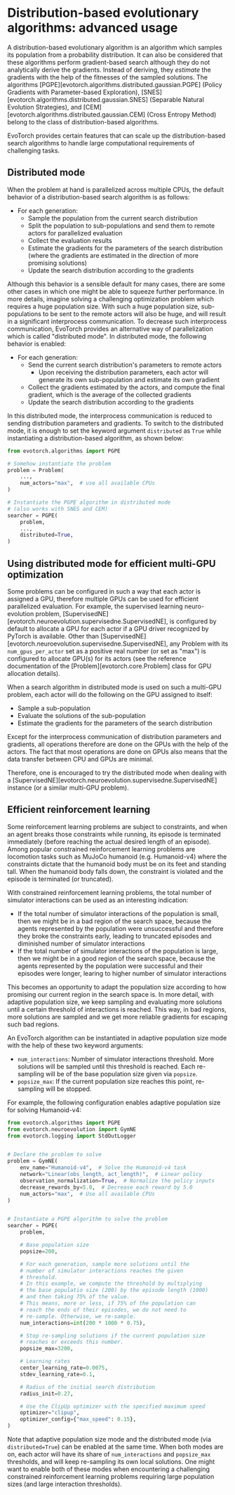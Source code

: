 # Distribution-based evolutionary algorithms: advanced usage

A distribution-based evolutionary algorithm is an algorithm which samples its population from a probability distribution.
It can also be considered that these algorithms perform gradient-based search although they do not analytically derive the gradients.
Instead of deriving, they _estimate_ the gradients with the help of the fitnesses of the sampled solutions.
The algorithms [PGPE][evotorch.algorithms.distributed.gaussian.PGPE] (Policy Gradients with Parameter-based Exploration), [SNES][evotorch.algorithms.distributed.gaussian.SNES] (Separable Natural Evolution Strategies), and [CEM][evotorch.algorithms.distributed.gaussian.CEM] (Cross Entropy Method) belong to the class of distribution-based algorithms.

EvoTorch provides certain features that can scale up the distribution-based search algorithms to handle large computational requirements of challenging tasks.

## Distributed mode

When the problem at hand is parallelized across multiple CPUs, the default behavior of a distribution-based search algorithm is as follows:

- For each generation:
  - Sample the population from the current search distribution
  - Split the population to sub-populations and send them to remote actors for parallelized evaluation
  - Collect the evaluation results
  - Estimate the gradients for the parameters of the search distribution (where the gradients are estimated in the direction of more promising solutions)
  - Update the search distribution according to the gradients

Although this behavior is a sensible default for many cases, there are some other cases in which one might be able to squeeze further performance.
In more details, imagine solving a challenging optimization problem which requires a huge population size.
With such a huge population size, sub-populations to be sent to the remote actors will also be huge, and will result in a significant interprocess communication.
To decrease such interprocess communication, EvoTorch provides an alternative way of parallelization which is called "distributed mode".
In distributed mode, the following behavior is enabled:

- For each generation:
  - Send the current search distribution's parameters to remote actors
    - Upon receiving the distribution parameters, each actor will generate its own sub-population and estimate its own gradient
  - Collect the gradients estimated by the actors, and compute the final gradient, which is the average of the collected gradients
  - Update the search distribution according to the gradients

In this distributed mode, the interprocess communication is reduced to sending distribution parameters and gradients.
To switch to the distributed mode, it is enough to set the keyword argument `distributed` as `True` while instantiating a distribution-based algorithm, as shown below:

```python
from evotorch.algorithms import PGPE

# Somehow instantiate the problem
problem = Problem(
    ...,
    num_actors="max",  # use all available CPUs
)

# Instantiate the PGPE algorithm in distributed mode
# (also works with SNES and CEM)
searcher = PGPE(
    problem,
    ...,
    distributed=True,
)
```

## Using distributed mode for efficient multi-GPU optimization

Some problems can be configured in such a way that each actor is assigned a GPU, therefore multiple GPUs can be used for efficient parallelized evaluation.
For example, the supervised learning neuro-evolution problem, [SupervisedNE][evotorch.neuroevolution.supervisedne.SupervisedNE], is configured by default to allocate a GPU for each actor if a GPU driver recognized by PyTorch is available.
Other than [SupervisedNE][evotorch.neuroevolution.supervisedne.SupervisedNE], any Problem with its `num_gpus_per_actor` set as a positive real number (or set as "max") is configured to allocate GPU(s) for its actors (see the reference documentation of the [Problem][evotorch.core.Problem] class for GPU allocation details).

When a search algorithm in distributed mode is used on such a multi-GPU problem, each actor will do the following on the GPU assigned to itself:

- Sample a sub-population
- Evaluate the solutions of the sub-population
- Estimate the gradients for the parameters of the search distribution

Except for the interprocess communication of distribution parameters and gradients, all operations therefore are done on the GPUs with the help of the actors.
The fact that most operations are done on GPUs also means that the data transfer between CPU and GPUs are minimal.

Therefore, one is encouraged to try the distributed mode when dealing with a [SupervisedNE][evotorch.neuroevolution.supervisedne.SupervisedNE] instance (or a similar multi-GPU problem).

## Efficient reinforcement learning

Some reinforcement learning problems are subject to constraints, and when an agent breaks those constraints while running, its episode is terminated immediately (before reaching the actual desired length of an episode).
Among popular constrained reinforcement learning problems are locomotion tasks such as MuJoCo humanoid (e.g. Humanoid-v4) where the constraints dictate that the humanoid body must be on its feet and standing tall. When the humanoid body falls down, the constraint is violated and the episode is terminated (or truncated).

With constrained reinforcement learning problems, the total number of simulator interactions can be used as an interesting indication:

- If the total number of simulator interactions of the population is small, then we might be in a bad region of the search space, because the agents represented by the population were unsuccessful and therefore they broke the constraints early, leading to truncated episodes and diminished number of simulator interactions
- If the total number of simulator interactions of the population is large, then we might be in a good region of the search space, because the agents represented by the population were successful and their episodes were longer, learing to higher number of simulator interactions

This becomes an opportunity to adapt the population size according to how promising our current region in the search space is.
In more detail, with adaptive population size, we keep sampling and evaluating more solutions until a certain threshold of interactions is reached.
This way, in bad regions, more solutions are sampled and we get more reliable gradients for escaping such bad regions.

An EvoTorch algorithm can be instantiated in adaptive population size mode with the help of these two keyword arguments:

- `num_interactions`: Number of simulator interactions threshold. More solutions will be sampled until this threshold is reached. Each re-sampling will be of the base population size given via `popsize`.
- `popsize_max`: If the current population size reaches this point, re-sampling will be stopped.

For example, the following configuration enables adaptive population size for solving Humanoid-v4:

```python
from evotorch.algorithms import PGPE
from evotorch.neuroevolution import GymNE
from evotorch.logging import StdOutLogger


# Declare the problem to solve
problem = GymNE(
    env_name="Humanoid-v4",  # Solve the Humanoid-v4 task
    network="Linear(obs_length, act_length)",  # Linear policy
    observation_normalization=True,  # Normalize the policy inputs
    decrease_rewards_by=5.0,  # Decrease each reward by 5.0
    num_actors="max",  # Use all available CPUs
)


# Instantiate a PGPE algorithm to solve the problem
searcher = PGPE(
    problem,

    # Base population size
    popsize=200,

    # For each generation, sample more solutions until the
    # number of simulator interactions reaches the given
    # threshold.
    # In this example, we compute the threshold by multiplying
    # the base populatio size (200) by the episode length (1000)
    # and then taking 75% of the value.
    # This means, more or less, if 75% of the population can
    # reach the ends of their episodes, we do not need to
    # re-sample. Otherwise, we re-sample.
    num_interactions=int(200 * 1000 * 0.75),

    # Stop re-sampling solutions if the current population size
    # reaches or exceeds this number.
    popsize_max=3200,

    # Learning rates
    center_learning_rate=0.0075,
    stdev_learning_rate=0.1,

    # Radius of the initial search distribution
    radius_init=0.27,

    # Use the ClipUp optimizer with the specified maximum speed
    optimizer="clipup",
    optimizer_config={"max_speed": 0.15},
)
```

Note that adaptive population size mode and the distributed mode (via `distributed=True`) can be enabled at the same time. When both modes are on, each actor will have its share of `num_interactions` and `popsize_max` thresholds, and will keep re-sampling its own local solutions.
One might want to enable both of these modes when encountering a challenging constrained reinforcement learning problems requiring large population sizes (and large interaction thresholds).
